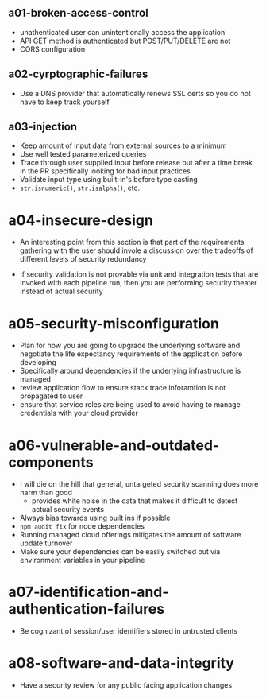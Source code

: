 ## a01-broken-access-control
- unathenticated user can unintentionally access the application
- API GET method is authenticated but POST/PUT/DELETE are not
- CORS configuration

## a02-cyrptographic-failures
- Use a DNS provider that automatically renews SSL certs so you do not have to keep track yourself

## a03-injection
- Keep amount of input data from external sources to a minimum
- Use well tested parameterized queries
- Trace through user supplied input before release but after a time break in the PR specifically looking for bad input practices
- Validate input type using built-in's before type casting 
- ```str.isnumeric()```, ```str.isalpha()```, etc.

# a04-insecure-design
- An interesting point from this section is that part of the requirements gathering with the user should invole a discussion over the tradeoffs of different levels of security redundancy

- If security validation is not provable via unit and integration tests that are invoked with each pipeline run, then you are performing security theater instead of actual security

# a05-security-misconfiguration
- Plan for how you are going to upgrade the underlying software and negotiate the life expectancy requirements of the application before developing 
- Specifically around dependencies if the underlying infrastructure is managed
- review application flow to ensure stack trace inforamtion is not propagated to user
- ensure that service roles are being used to avoid having to manage credentials with your cloud provider

# a06-vulnerable-and-outdated-components
- I will die on the hill that general, untargeted security scanning does more harm than good
  - provides white noise in the data that makes it difficult to detect actual security events 
- Always bias towards using built ins if possible
- ```npm audit fix``` for node dependencies
- Running managed cloud offerings mitigates the amount of software update turnover
- Make sure your dependencies can be easily switched out via environment variables in your pipeline

# a07-identification-and-authentication-failures
- Be cognizant of session/user identifiers stored in untrusted clients

# a08-software-and-data-integrity
- Have a security review for any public facing application changes

